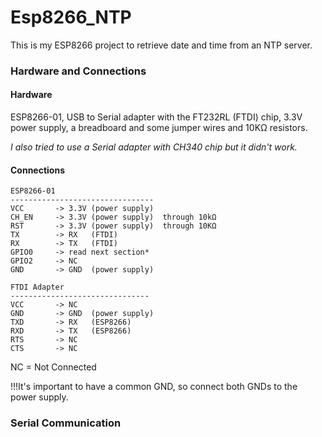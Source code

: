 # Esp8266_NTP

This is my ESP8266 project to retrieve date and time from an NTP server.

### Hardware and Connections

#### Hardware
ESP8266-01, USB to Serial adapter with the FT232RL (FTDI) chip, 3.3V power supply, a breadboard and some jumper wires and 10KΩ resistors.

*I also tried to use a Serial adapter with CH340 chip but it didn't work.*

#### Connections

```
ESP8266-01
--------------------------------
VCC       -> 3.3V (power supply)
CH_EN     -> 3.3V (power supply)  through 10kΩ
RST       -> 3.3V (power supply)  through 10KΩ
TX        -> RX   (FTDI)
RX        -> TX   (FTDI)
GPIO0     -> read next section*
GPIO2     -> NC
GND       -> GND  (power supply)
```
```
FTDI Adapter
-------------------------------
VCC       -> NC
GND       -> GND  (power supply)
TXD       -> RX   (ESP8266)
RXD       -> TX   (ESP8266)
RTS       -> NC
CTS       -> NC
```
NC = Not Connected

!!!It's important to have a common GND, so connect both GNDs to the power supply.

### Serial Communication

